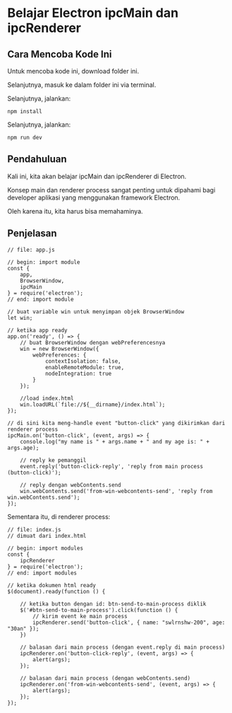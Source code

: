 # Belajar Electron ipcMain dan ipcRenderer

## Cara Mencoba Kode Ini

Untuk mencoba kode ini, download folder ini.

Selanjutnya, masuk ke dalam folder ini via terminal.

Selanjutnya, jalankan:

```
npm install
```

 Selanjutnya, jalankan:

```
npm run dev
```

## Pendahuluan

Kali ini, kita akan belajar ipcMain dan ipcRenderer di Electron.

Konsep main dan renderer process sangat penting untuk dipahami bagi developer aplikasi yang menggunakan framework Electron.

Oleh karena itu, kita harus bisa memahaminya.

## Penjelasan

```
// file: app.js

// begin: import module
const {
    app,
    BrowserWindow,
    ipcMain
} = require('electron');
// end: import module

// buat variable win untuk menyimpan objek BrowserWindow
let win;

// ketika app ready
app.on('ready', () => {
	// buat BrowserWindow dengan webPreferencesnya
    win = new BrowserWindow({
        webPreferences: {
            contextIsolation: false,
            enableRemoteModule: true,
            nodeIntegration: true
        }
    });

	//load index.html
    win.loadURL(`file://${__dirname}/index.html`);
});

// di sini kita meng-handle event "button-click" yang dikirimkan dari renderer process
ipcMain.on('button-click', (event, args) => {
    console.log("my name is " + args.name + " and my age is: " + args.age);
    
    // reply ke pemanggil
    event.reply('button-click-reply', 'reply from main process (button-click)');
    
    // reply dengan webContents.send
    win.webContents.send('from-win-webcontents-send', 'reply from win.webContents.send');
});
```

Sementara itu, di renderer process:

```
// file: index.js
// dimuat dari index.html

// begin: import modules
const {
    ipcRenderer
} = require('electron');
// end: import modules

// ketika dokumen html ready
$(document).ready(function () {

	// ketika button dengan id: btn-send-to-main-process diklik
    $('#btn-send-to-main-process').click(function () {
    	// kirim event ke main process
        ipcRenderer.send('button-click', { name: "swlrnshw-200", age: "30an" });
    })
	
	// balasan dari main process (dengan event.reply di main process)
    ipcRenderer.on('button-click-reply', (event, args) => {
        alert(args);
    });

	// balasan dari main process (dengan webContents.send)
    ipcRenderer.on('from-win-webcontents-send', (event, args) => {
        alert(args);
    });
});
```

